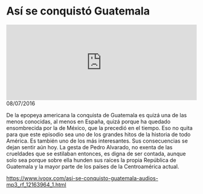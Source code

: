 # Así se conquistó Guatemala
<iframe id='audio_88903085' frameborder='0' allowfullscreen='' scrolling='no' height='200' style='width:100%;' src='https://www.ivoox.com/player_ej_12163964_6_1.html' loading='lazy'></iframe>08/07/2016

De la epopeya americana la conquista de Guatemala es quizá una de las menos conocidas, al menos en España, quizá porque ha quedado ensombrecida por la de México, que la precedió en el tiempo. Eso no quita para que este episodio sea uno de los grandes hitos de la historia de todo América. Es también uno de los  más interesantes. Sus consecuencias se dejan sentir aún hoy. La gesta de Pedro Alvarado, no exenta de las crueldades que se estilaban entonces, es digna de ser contada, aunque solo sea porque sobre ella hunden sus raíces la propia República de Guatemala y la mayor parte de los países de la Centroamérica actual. 

https://www.ivoox.com/asi-se-conquisto-guatemala-audios-mp3_rf_12163964_1.html
